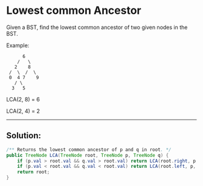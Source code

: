 # Lowest common Ancestor

Given a BST, find the lowest common ancestor of two given nodes in the BST.

Example:

```
      6
    /   \
   2    8
 /  \  /  \
 0  4 7    9
   / \
  3   5
```

LCA(2, 8) = 6

LCA(2, 4) = 2

---

## Solution:

```java
/** Returns the lowest common ancestor of p and q in root. */
public TreeNode LCA(TreeNode root, TreeNode p, TreeNode q) {
    if (p.val > root.val && q.val > root.val) return LCA(root.right, p, q);
    if (p.val < root.val && q.val < root.val) return LCA(root.left, p, q);
    return root;
}
```